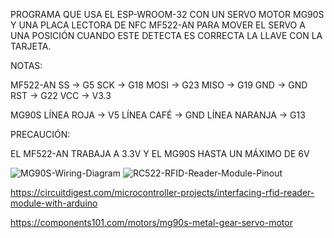PROGRAMA QUE USA EL ESP-WROOM-32 CON UN SERVO MOTOR MG90S Y UNA PLACA LECTORA DE NFC MF522-AN
PARA MOVER EL SERVO A UNA POSICIÓN CUANDO ESTE DETECTA ES CORRECTA LA LLAVE CON LA TARJETA.



NOTAS:

MF522-AN
SS -> G5 
SCK -> G18 
MOSI -> G23 
MISO -> G19 
GND -> GND 
RST -> G22 
VCC -> V3.3 

MG90S
LÍNEA ROJA -> V5
LÍNEA CAFÉ -> GND
LÍNEA NARANJA -> G13

PRECAUCIÓN:

EL MF522-AN TRABAJA A 3.3V Y EL MG90S HASTA UN MÁXIMO DE 6V


![MG90S-Wiring-Diagram](https://github.com/Andrewsfuentes/MF522-AN-Arduino-DoorProject/assets/62783792/0e2e60f0-1498-4f15-b81b-988c68743b37)
![RC522-RFID-Reader-Module-Pinout](https://github.com/Andrewsfuentes/MF522-AN-Arduino-DoorProject/assets/62783792/6c0d5d83-2920-45db-aa21-3e3f7d6f37d3)

https://circuitdigest.com/microcontroller-projects/interfacing-rfid-reader-module-with-arduino

https://components101.com/motors/mg90s-metal-gear-servo-motor

